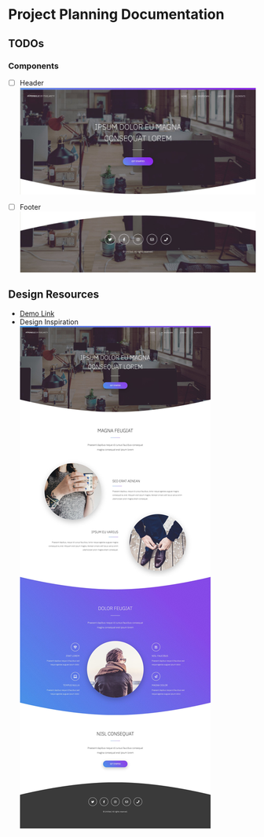 # Project Planning Documentation

## TODOs

### Components

- [ ] Header
      ![Header](https://github.com/CodeMeKathy/refactored-disco/blob/master/assets/Header.jpg?raw=true 'Header')

- [ ] Footer
      ![Footer](https://github.com/CodeMeKathy/refactored-disco/blob/master/assets/Footer.jpg?raw=true 'Footer')

## Design Resources

- [Demo Link](https://pixelarity.com/hyperbolic)
- Design Inspiration
  ![Design Inspiration](https://github.com/CodeMeKathy/refactored-disco/blob/master/assets/Desktop.jpg?raw=true 'Design Inspiration')
